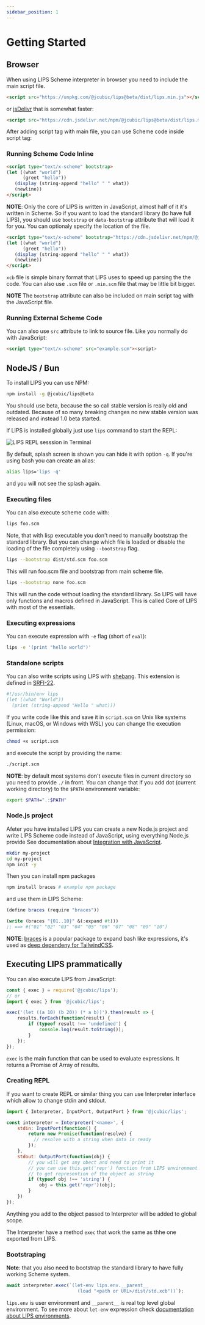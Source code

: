 ```yaml
---
sidebar_position: 1
---
```


# Getting Started

## Browser

When using LIPS Scheme interpreter in browser you need to include the main script file.

```html
<script src="https://unpkg.com/@jcubic/lips@beta/dist/lips.min.js"></script>
```

or [jsDelivr](https://www.jsdelivr.com/) that is somewhat faster:

```html
<script src="https://cdn.jsdelivr.net/npm/@jcubic/lips@beta/dist/lips.min.js"></script>
```

After adding script tag with main file, you can use Scheme code inside script tag:

### Running Scheme Code Inline

```html
<script type="text/x-scheme" bootstrap>
(let ((what "world")
      (greet "hello"))
   (display (string-append "hello" " " what))
   (newline))
</script>
```

**NOTE**: Only the core of LIPS is written in JavaScript, almost half of it it's written in Scheme.
So if you want to load the standard library (to have full LIPS), you should use `bootstrap` or
`data-bootstrap` attribute that will load it for you. You can optionaly specify the location of the
file.

```html
<script type="text/x-scheme" bootstrap="https://cdn.jsdelivr.net/npm/@jcubic/lips@beta/dist/std.xcb">
(let ((what "world")
      (greet "hello"))
   (display (string-append "hello" " " what))
   (newline))
</script>
```

`xcb` file is simple binary format that LIPS uses to speed up parsing the the code. You can also use
`.scm` file or `.min.scm` file that may be little bit bigger.

**NOTE** The `bootstrap` attribute can also be included on main script tag with the JavaScript file.

### Running External Scheme Code

You can also use `src` attribute to link to source file. Like you normally do with JavaScript:

```html
<script type="text/x-scheme" src="example.scm"><script>
```

## NodeJS / Bun

To install LIPS you can use NPM:

```bash
npm install -g @jcubic/lips@beta
```

You should use beta, because the so call stable version is really old and outdated. Because of so many
breaking changes no new stable version was released and instead 1.0 beta started.

If LIPS is installed globally just use `lips` command to start the REPL:

![LIPS REPL sesssion in Terminal](/img/screencast.gif)

By default, splash screen is shown you can hide it with option `-q`. If you're using bash you can create an
alias:

```bash
alias lips='lips -q'
```

and you will not see the splash again.

### Executing files

You can also execute scheme code with:

```bash
lips foo.scm
```

Note, that with lisp executable you don't need to manually bootstrap the standard library. But you can change
which file is loaded or disable the loading of the file completely using `--bootstrap` flag.

```bash
lips --bootstrap dist/std.scm foo.scm
```

This will run foo.scm file and bootstrap from main scheme file.

```bash
lips --bootstrap none foo.scm
```

This will run the code without loading the standard library. So LIPS will have only functions
and macros defined in JavaScript. This is called Core of LIPS with most of the essentials.

### Executing expressions

You can execute expression with `-e` flag (short of `eval`):

```bash
lips -e '(print "hello world")'
```

### Standalone scripts

You can also write scripts using LIPS with [shebang](https://en.wikipedia.org/wiki/Shebang_(Unix)).
This extension is defined in [SRFI-22](https://srfi.schemers.org/srfi-22/srfi-22.html).

```scheme
#!/usr/bin/env lips
(let ((what "World"))
  (print (string-append "Hello " what)))
```

If you write code like this and save it in `script.scm` on Unix like systems (Linux, macOS, or Windows with WSL)
you can change the execution permission:

```bash
chmod +x script.scm
```

and execute the script by providing the name:

```bash
./script.scm
```

**NOTE**: by default most systems don't execute files in current directory so you need to provide `./` in front.
You can change that if you add dot (current working directory) to the `$PATH` environment variable:

```bash
export $PATH=".:$PATH"
```

### Node.js project

Afeter you have installed LIPS you can create a new Node.js project and write LIPS Scheme code
instead of JavaScript, using everything Node.js provide See documentation about [Integration with
JavaScript](/docs/lips/intro#integration-with-javascript).

```bash
mkdir my-project
cd my-project
npm init -y
```

Then you can install npm packages

```bash
npm install braces # example npm package
```

and use them in LIPS Scheme:

```scheme
(define braces (require "braces"))

(write (braces "{01..10}" &(:expand #t)))
;; ==> #("01" "02" "03" "04" "05" "06" "07" "08" "09" "10")
```

**NOTE**: [braces](https://www.npmjs.com/package/braces) is a popular package to expand bash like
expressions, it's used as [deep dependeny for
TailwindCSS](https://shubhamjain.co/2024/02/29/why-is-number-package-have-59m-downloads/).

## Executing LIPS prammatically

You can also execute LIPS from JavaScript:

```javascript
const { exec } = require('@jcubic/lips');
// or
import { exec } from '@jcubic/lips';

exec('(let ((a 10) (b 20)) (* a b))').then(result => {
    results.forEach(function(result) {
        if (typeof result !== 'undefined') {
            console.log(result.toString());
        }
    });
});
```

`exec` is the main function that can be used to evaluate expressions. It returns a Promise of Array
of results.

### Creating REPL

If you want to create REPL or similar thing you can use Interpreter interface which allow to change
stdin and stdout.

```javascript
import { Interpreter, InputPort, OutputPort } from '@jcubic/lips';

const interpreter = Interpreter('<name>', {
    stdin: InputPort(function() {
        return new Promise(function(resolve) {
          // resolve with a string when data is ready
        });
    },
    stdout: OutputPort(function(obj) {
        // you will get any obect and need to print it
        // you can use this.get('repr') function from LIPS environment
        // to get represention of the object as string
        if (typeof obj !== 'string') {
            obj = this.get('repr')(obj);
        }
    })
});
```

Anything you add to the object passed to Interpreter will be added to global scope.

The Interpreter have a method `exec` that work the same as thhe one exported from LIPS.

### Bootstraping

**Note**: that you also need to bootstrap the standard library to have fully working Scheme system.

```javascript
await interpreter.exec(`(let-env lips.env.__parent__
                          (load "<path or URL>/dist/std.xcb"))`);
```

`lips.env` is user environment and `__parent__` is real top level global environment.  To see more
about `let-env` expression check [documentation about LIPS environments](/docs/lips/environments).
